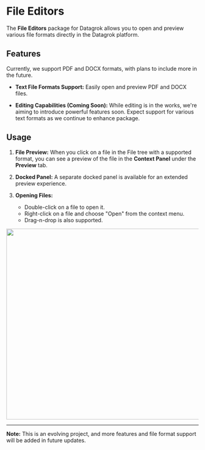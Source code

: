 # File Editors

The **File Editors** package for Datagrok allows you to open and preview various file formats directly in the Datagrok platform.

## Features

Currently, we support PDF and DOCX formats, with plans to include more in the future.

- **Text File Formats Support:** Easily open and preview PDF and DOCX files.

- **Editing Capabilities (Coming Soon):** While editing is in the works, we're aiming to introduce powerful features soon. Expect support for various text formats as we continue to enhance package.

## Usage

1. **File Preview:** When you click on a file in the File tree with a supported format, you can see a preview of the file in the **Context Panel** under the **Preview** tab.

2. **Docked Panel:** A separate docked panel is available for an extended preview experience.

3. **Opening Files:**
   - Double-click on a file to open it.
   - Right-click on a file and choose "Open" from the context menu.
   - Drag-n-drop is also supported.

<img src="./img/usage.gif" height="500" width='800'/>

---

**Note:** This is an evolving project, and more features and file format support will be added in future updates.
